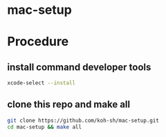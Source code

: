 # mac-setup

# Procedure

## install command developer tools

```bash
xcode-select --install
```

## clone this repo and make all

```bash
git clone https://github.com/koh-sh/mac-setup.git
cd mac-setup && make all
```
